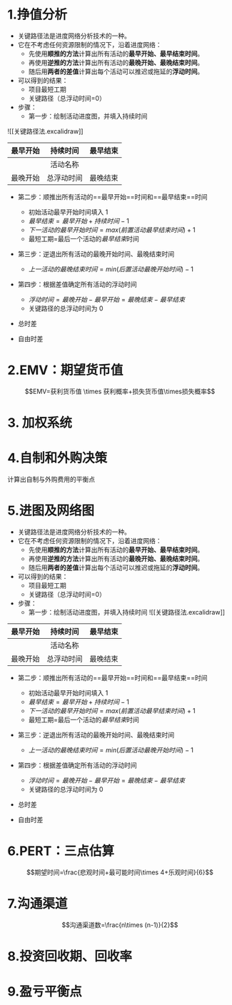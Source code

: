 # 1.挣值分析
- 关键路径法是进度网络分析技术的一种。
- 它在不考虑任何资源限制的情况下，沿着进度网络：
	-  先使用**顺推的方法**计算出所有活动的**最早开始、最早结束时间**。
	- 再使用**逆推的方法**计算出所有活动的**最晚开始、最晚结束时间**。
	- 随后用**两者的差值**计算出每个活动可以推迟或拖延的**浮动时间**。
- 可以得到的结果：
	- 项目最短工期
	- 关键路径（总浮动时间=0）
- 步骤：
	- 第一步：绘制活动进度图，并填入持续时间

![[关键路径法.excalidraw]]

|最早开始|持续时间|最早结束|
|:----:|:----:|:----:|
||活动名称 ||
|最晚开始|总浮动时间|最晚结束|

- 第二步：顺推出所有活动的==最早开始==时间和==最早结束==时间
	- 初始活动最早开始时间填入 $1$
	- $最早结束=最早开始+持续时间-1$
	- $下一活动的最早开始时间=max(前置活动最早结束时间)+1$
	- 最短工期=最后一个活动的*最早结束*时间
- 第三步：逆退出所有活动的最晚开始时间、最晚结束时间
	- $上一活动的最晚结束时间=min(后置活动最晚开始时间)-1$
- 第四步：根据差值确定所有活动的浮动时间
	- $浮动时间=最晚开始-最早开始=最晚结束-最早结束$
	- 关键路径的总浮动时间为 $0$

- 总时差
- 自由时差

# 2.EMV：期望货币值
$$EMV=获利货币值 \times 获利概率+损失货币值\times损失概率$$
# 3. 加权系统
# 4.自制和外购决策
计算出自制与外购费用的平衡点
# 5.进图及网络图
- 关键路径法是进度网络分析技术的一种。
- 它在不考虑任何资源限制的情况下，沿着进度网络：
	-  先使用**顺推的方法**计算出所有活动的**最早开始、最早结束时间**。
	- 再使用**逆推的方法**计算出所有活动的**最晚开始、最晚结束时间**。
	- 随后用**两者的差值**计算出每个活动可以推迟或拖延的**浮动时间**。
- 可以得到的结果：
	- 项目最短工期
	- 关键路径（总浮动时间=0）
- 步骤：
	- 第一步：绘制活动进度图，并填入持续时间
![[关键路径法.excalidraw]]

|最早开始|持续时间|最早结束|
|:----:|:----:|:----:|
||活动名称 ||
|最晚开始|总浮动时间|最晚结束|

- 第二步：顺推出所有活动的==最早开始==时间和==最早结束==时间
	- 初始活动最早开始时间填入 $1$
	- $最早结束=最早开始+持续时间-1$
	- $下一活动的最早开始时间=max(前置活动最早结束时间)+1$
	- 最短工期=最后一个活动的*最早结束*时间
- 第三步：逆退出所有活动的最晚开始时间、最晚结束时间
	- $上一活动的最晚结束时间=min(后置活动最晚开始时间)-1$
- 第四步：根据差值确定所有活动的浮动时间
	- $浮动时间=最晚开始-最早开始=最晚结束-最早结束$
	- 关键路径的总浮动时间为 $0$

- 总时差
- 自由时差

# 6.PERT：三点估算
 $$期望时间=\frac{悲观时间+最可能时间\times 4+乐观时间}{6}$$
# 7.沟通渠道
$$沟通渠道数=\frac{n\times (n-1)}{2}$$
# 8.投资回收期、回收率
# 9.盈亏平衡点